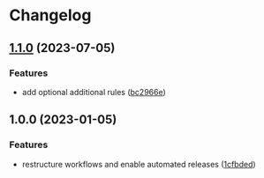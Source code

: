 # Changelog

## [1.1.0](https://github.com/rolehippie/sudo/compare/v1.0.0...v1.1.0) (2023-07-05)


### Features

* add optional additional rules ([bc2966e](https://github.com/rolehippie/sudo/commit/bc2966e6289f56389c5b037bf2239d9c79e70d92))

## 1.0.0 (2023-01-05)


### Features

* restructure workflows and enable automated releases ([1cfbded](https://github.com/rolehippie/sudo/commit/1cfbdedfa7cc176ffacf5905d3f2ede6d9fe3ed3))
